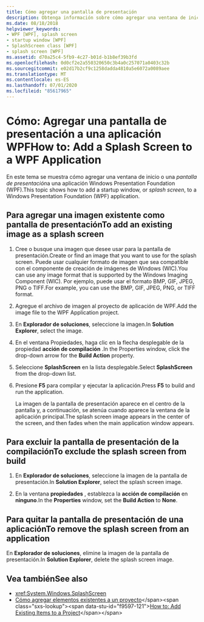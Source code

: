 ```yaml
---
title: Cómo agregar una pantalla de presentación
description: Obtenga información sobre cómo agregar una ventana de inicio o una pantalla de presentación a una aplicación Windows Presentation Foundation (WPF).
ms.date: 08/18/2018
helpviewer_keywords:
- WPF [WPF], splash screen
- startup window [WPF]
- SplashScreen class [WPF]
- splash screen [WPF]
ms.assetid: d70a25c4-5fb9-4c27-b01d-b1b8ef39b3fd
ms.openlocfilehash: 0d0cf2e2a550320650c3b4a0c257071a0403c32b
ms.sourcegitcommit: e02d17b2cf9c1258dadda4810a5e6072a0089aee
ms.translationtype: MT
ms.contentlocale: es-ES
ms.lasthandoff: 07/01/2020
ms.locfileid: "85617965"
---
```

# <a name="how-to-add-a-splash-screen-to-a-wpf-application"></a><span data-ttu-id="f9597-103">Cómo: Agregar una pantalla de presentación a una aplicación WPF</span><span class="sxs-lookup"><span data-stu-id="f9597-103">How to: Add a Splash Screen to a WPF Application</span></span>

<span data-ttu-id="f9597-104">En este tema se muestra cómo agregar una ventana de inicio o una *pantalla de presentación*a una aplicación Windows Presentation Foundation (WPF).</span><span class="sxs-lookup"><span data-stu-id="f9597-104">This topic shows how to add a startup window, or *splash screen*, to a Windows Presentation Foundation (WPF) application.</span></span>

## <a name="to-add-an-existing-image-as-a-splash-screen"></a><span data-ttu-id="f9597-105">Para agregar una imagen existente como pantalla de presentación</span><span class="sxs-lookup"><span data-stu-id="f9597-105">To add an existing image as a splash screen</span></span>

1. <span data-ttu-id="f9597-106">Cree o busque una imagen que desee usar para la pantalla de presentación.</span><span class="sxs-lookup"><span data-stu-id="f9597-106">Create or find an image that you want to use for the splash screen.</span></span> <span data-ttu-id="f9597-107">Puede usar cualquier formato de imagen que sea compatible con el componente de creación de imágenes de Windows (WIC).</span><span class="sxs-lookup"><span data-stu-id="f9597-107">You can use any image format that is supported by the Windows Imaging Component (WIC).</span></span> <span data-ttu-id="f9597-108">Por ejemplo, puede usar el formato BMP, GIF, JPEG, PNG o TIFF.</span><span class="sxs-lookup"><span data-stu-id="f9597-108">For example, you can use the BMP, GIF, JPEG, PNG, or TIFF format.</span></span>

2. <span data-ttu-id="f9597-109">Agregue el archivo de imagen al proyecto de aplicación de WPF.</span><span class="sxs-lookup"><span data-stu-id="f9597-109">Add the image file to the WPF Application project.</span></span>

3. <span data-ttu-id="f9597-110">En **Explorador de soluciones**, seleccione la imagen.</span><span class="sxs-lookup"><span data-stu-id="f9597-110">In **Solution Explorer**, select the image.</span></span>

4. <span data-ttu-id="f9597-111">En el ventana Propiedades, haga clic en la flecha desplegable de la propiedad **acción de compilación** .</span><span class="sxs-lookup"><span data-stu-id="f9597-111">In the Properties window, click the drop-down arrow for the **Build Action** property.</span></span>

5. <span data-ttu-id="f9597-112">Seleccione **SplashScreen** en la lista desplegable.</span><span class="sxs-lookup"><span data-stu-id="f9597-112">Select **SplashScreen** from the drop-down list.</span></span>

6. <span data-ttu-id="f9597-113">Presione **F5** para compilar y ejecutar la aplicación.</span><span class="sxs-lookup"><span data-stu-id="f9597-113">Press **F5** to build and run the application.</span></span>

     <span data-ttu-id="f9597-114">La imagen de la pantalla de presentación aparece en el centro de la pantalla y, a continuación, se atenúa cuando aparece la ventana de la aplicación principal.</span><span class="sxs-lookup"><span data-stu-id="f9597-114">The splash screen image appears in the center of the screen, and then fades when the main application window appears.</span></span>

## <a name="to-exclude-the-splash-screen-from-build"></a><span data-ttu-id="f9597-115">Para excluir la pantalla de presentación de la compilación</span><span class="sxs-lookup"><span data-stu-id="f9597-115">To exclude the splash screen from build</span></span>

1. <span data-ttu-id="f9597-116">En **Explorador de soluciones**, seleccione la imagen de la pantalla de presentación.</span><span class="sxs-lookup"><span data-stu-id="f9597-116">In **Solution Explorer**, select the splash screen image.</span></span>

2. <span data-ttu-id="f9597-117">En la ventana **propiedades** , establezca la **acción de compilación** en **ninguno**.</span><span class="sxs-lookup"><span data-stu-id="f9597-117">In the **Properties** window, set the **Build Action** to **None**.</span></span>

## <a name="to-remove-the-splash-screen-from-an-application"></a><span data-ttu-id="f9597-118">Para quitar la pantalla de presentación de una aplicación</span><span class="sxs-lookup"><span data-stu-id="f9597-118">To remove the splash screen from an application</span></span>

<span data-ttu-id="f9597-119">En **Explorador de soluciones**, elimine la imagen de la pantalla de presentación.</span><span class="sxs-lookup"><span data-stu-id="f9597-119">In **Solution Explorer**, delete the splash screen image.</span></span>

## <a name="see-also"></a><span data-ttu-id="f9597-120">Vea también</span><span class="sxs-lookup"><span data-stu-id="f9597-120">See also</span></span>

- <xref:System.Windows.SplashScreen>
- <span data-ttu-id="f9597-121">[Cómo agregar elementos existentes a un proyecto](https://docs.microsoft.com/previous-versions/visualstudio/visual-studio-2010/9f4t9t92(v=vs.100))</span><span class="sxs-lookup"><span data-stu-id="f9597-121">[How to: Add Existing Items to a Project](https://docs.microsoft.com/previous-versions/visualstudio/visual-studio-2010/9f4t9t92(v=vs.100))</span></span>
